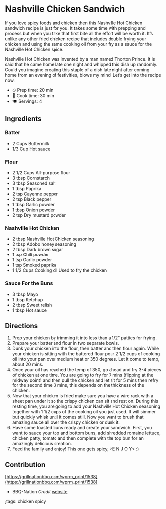 # Nashville Chicken Sandwich

If you love spicy foods and chicken then this Nashville Hot Chicken sandwich
recipe is just for you. It takes some time with prepping and process but when
you take that first bite all the effort will be worth it. It’s unlike any other
fried chicken recipe that includes double frying your chicken and using the same
cooking oil from your fry as a sauce for the Nashville Hot Chicken spice.

Nashville Hot Chicken was invented by a man named Thorton Prince. It is said
that he came home late one night and whipped this dish up randomly. Could you
imagine creating this staple of a dish late night after coming home from an
evening of festivities, blows my mind. Let’s get into the recipe now.

- ⏲ Prep time: 20 min
- 🍳 Cook time: 30 min
- 🍽 Servings: 4

## Ingredients

### Batter

- 2 Cups Buttermilk
- 1/3 Cup Hot sauce

### Flour

- 2 1/2 Cups All-purpose flour
- 3 tbsp Cornstarch
- 3 tbsp Seasoned salt
- 1 tbsp Paprika
- 2 tsp Cayenne pepper
- 2 tsp Black pepper
- 1 tbsp Garlic powder
- 1 tbsp Onion powder
- 2 tsp Dry mustard powder

### Nashville Hot Chicken

- 2 tbsp Nashville Hot Chicken seasoning
- 2 tbsp Adobo honey seasoning
- 2 tbsp Dark brown sugar
- 1 tsp Chili powder
- 1 tsp Garlic powder
- 1 tsp Smoked paprika
- 1 1/2 Cups Cooking oil Used to fry the chicken

### Sauce For the Buns

- 3 tbsp Mayo
- 1 tbsp Ketchup
- 2 tbsp Sweet relish
- 1 tbsp Hot sauce

## Directions

1. Prep your chicken by trimming it into less than a 1/2" patties for frying.
2. Prepare your batter and flour in two separate bowls.
3. Dunk your chicken into the flour, then batter and then flour again. While your chicken is sitting with the battered flour pour 2 1/2 cups of cooking oil into your pan over medium heat or 350 degrees. Let it come to temp, about 20 mins.
4. Once your oil has reached the temp of 350, go ahead and fry 3-4 pieces of chicken at one time. You are going to fry for 7 mins (flipping at the midway point) and then pull the chicken and let sit for 5 mins then refry for the second time 3 mins, this depends on the thickness of the chicken.
5. Now that your chicken is fried make sure you have a wire rack with a sheet pan under it so the crispy chicken can sit and rest on. During this resting time, you are going to add your Nashville Hot Chicken seasoning together with 1 1/2 cups of the cooking oil you just used. It will simmer but quickly whisk until it comes still. Now you want to brush that amazing sauce all over the crispy chicken or dunk it.
6. Have some toasted buns ready and create your sandwich. First, you want to sauce your top and bottom buns, add shredded romaine lettuce, chicken patty, tomato and then complete with the top bun for an amazingly delicious creation.
7. Feed the family and enjoy! This one gets spicy, >E  N  J  O Y< :)

## Contribution

[https://grillnationbbq.com/wprm_print/1538](https://grillnationbbq.com/wprm_print/1538)

- BBQ-Nation _Credit_ [website](https://grillnationbbq.com/wprm_print/1538)

;tags: chicken spicy

